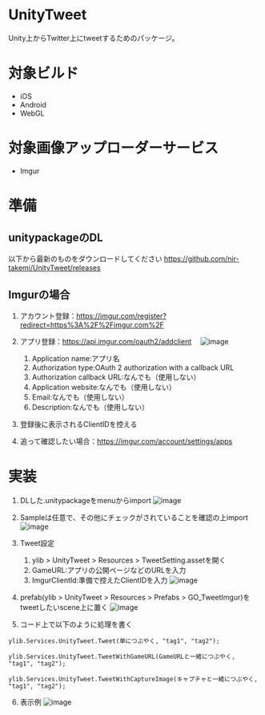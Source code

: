 # UnityTweet
Unity上からTwitter上にtweetするためのパッケージ。

# 対象ビルド
- iOS
- Android
- WebGL

# 対象画像アップローダーサービス
- Imgur

# 準備
## unitypackageのDL
以下から最新のものをダウンロードしてください
https://github.com/nir-takemi/UnityTweet/releases

## Imgurの場合
1. アカウント登録：https://imgur.com/register?redirect=https%3A%2F%2Fimgur.com%2F
   
2. アプリ登録：https://api.imgur.com/oauth2/addclient
　![image](https://user-images.githubusercontent.com/10418442/68995593-b91c1080-08d2-11ea-9308-58ea7e5ff89a.png)
   1. Application name:アプリ名
   2. Authorization type:OAuth 2 authorization with a callback URL
   3. Authorization callback URL:なんでも（使用しない）
   4. Application website:なんでも（使用しない）
   5. Email:なんでも（使用しない）
   6. Description:なんでも（使用しない）
3. 登録後に表示されるClientIDを控える
4. 追って確認したい場合：https://imgur.com/account/settings/apps

# 実装
1. DLした.unitypackageをmenuからimport
![image](https://user-images.githubusercontent.com/10418442/68995076-22992080-08cd-11ea-8c88-e435b6d40dd4.png)

2. Sampleは任意で、その他にチェックがされていることを確認の上import
![image](https://user-images.githubusercontent.com/10418442/68995098-4fe5ce80-08cd-11ea-8e74-de0defbd4c3a.png)

3. Tweet設定
   1. ylib > UnityTweet > Resources > TweetSetting.assetを開く
   2. GameURL:アプリの公開ページなどのURLを入力
   1. ImgurClientId:準備で控えたClientIDを入力
![image](https://user-images.githubusercontent.com/10418442/68995199-4315aa80-08ce-11ea-95a1-556a0e1a314d.png)

4. prefab(ylib > UnityTweet > Resources > Prefabs > GO_TweetImgur)をtweetしたいscene上に置く
![image](https://user-images.githubusercontent.com/10418442/68995245-d353ef80-08ce-11ea-818c-cac46db58eed.png)

5. コード上で以下のように処理を書く
```Tweet
ylib.Services.UnityTweet.Tweet(単につぶやく, "tag1", "tag2");

ylib.Services.UnityTweet.TweetWithGameURL(GameURLと一緒につぶやく, "tag1", "tag2");

ylib.Services.UnityTweet.TweetWithCaptureImage(キャプチャと一緒につぶやく, "tag1", "tag2");
```

6. 表示例
![image](https://user-images.githubusercontent.com/10418442/68995359-43af4080-08d0-11ea-820a-1eebe53653c1.png)

